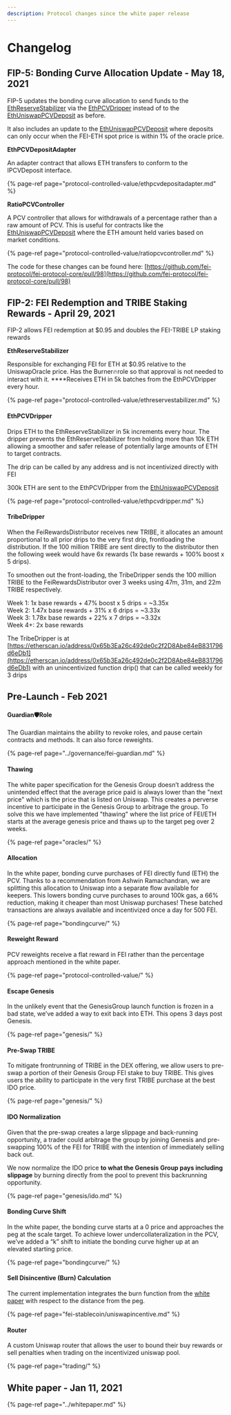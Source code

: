 ```yaml
---
description: Protocol changes since the white paper release
---
```


# Changelog

## FIP-5: Bonding Curve Allocation Update - May 18, 2021

FIP-5 updates the bonding curve allocation to send funds to the [EthReserveStabilizer](protocol-controlled-value/ethreservestabilizer.md) via the [EthPCVDripper](protocol-controlled-value/ethpcvdripper.md) instead of to the [EthUniswapPCVDeposit](protocol-controlled-value/ethuniswappcvdeposit.md) as before.

It also includes an update to the [EthUniswapPCVDeposit](protocol-controlled-value/ethuniswappcvdeposit.md) where deposits can only occur when the FEI-ETH spot price is within 1% of the oracle price.

**EthPCVDepositAdapter**

An adapter contract that allows ETH transfers to conform to the IPCVDeposit interface.

{% page-ref page="protocol-controlled-value/ethpcvdepositadapter.md" %}



**RatioPCVController**

A PCV controller that allows for withdrawals of a percentage rather than a raw amount of PCV. This is useful for contracts like the [EthUniswapPCVDeposit](protocol-controlled-value/ethuniswappcvdeposit.md) where the ETH amount held varies based on market conditions.

{% page-ref page="protocol-controlled-value/ratiopcvcontroller.md" %}



The code for these changes can be found here: [https://github.com/fei-protocol/fei-protocol-core/pull/98](https://github.com/fei-protocol/fei-protocol-core/pull/98)

## FIP-2: FEI Redemption and TRIBE Staking Rewards - April 29, 2021

FIP-2 allows FEI redemption at $0.95 and doubles the FEI-TRIBE LP staking rewards

**EthReserveStabilizer**

Responsible for exchanging FEI for ETH at $0.95 relative to the UniswapOracle price. Has the Burner🔥role so that approval is not needed to interact with it. ****Receives ETH in 5k batches from the EthPCVDripper every hour. 

{% page-ref page="protocol-controlled-value/ethreservestabilizer.md" %}

#### EthPCVDripper

Drips ETH to the EthReserveStabilizer in 5k increments every hour. The dripper prevents the EthReserveStabilizer from holding more than 10k ETH allowing a smoother and safer release of potentially large amounts of ETH to target contracts.

The drip can be called by any address and is not incentivized directly with FEI

300k ETH are sent to the EthPCVDripper from the [EthUniswapPCVDeposit](protocol-controlled-value/ethuniswappcvdeposit.md)

{% page-ref page="protocol-controlled-value/ethpcvdripper.md" %}

#### TribeDripper

When the FeiRewardsDistributor receives new TRIBE, it allocates an amount proportional to all prior drips to the very first drip, frontloading the distribution. If the 100 million TRIBE are sent directly to the distributor then the following week would have 6x rewards \(1x base rewards + 100% boost x 5 drips\).

To smoothen out the front-loading, the TribeDripper sends the 100 million TRIBE to the FeiRewardsDistributor over 3 weeks using 47m, 31m, and 22m TRIBE respectively.

Week 1: 1x base rewards + 47% boost x 5 drips = ~3.35x  
Week 2: 1.47x base rewards + 31% x 6 drips = ~3.33x  
Week 3: 1.78x base rewards + 22% x 7 drips = ~3.32x  
Week 4+: 2x base rewards

The TribeDripper is at [https://etherscan.io/address/0x65b3Ea26c492de0c2f2D8Abe84eB831796d6eDb1](https://etherscan.io/address/0x65b3Ea26c492de0c2f2D8Abe84eB831796d6eDb1) with an unincentivized function drip\(\) that can be called weekly for 3 drips

## Pre-Launch - Feb 2021

#### Guardian🛡Role 

The Guardian maintains the ability to revoke roles, and pause certain contracts and methods. It can also force reweights.

{% page-ref page="../governance/fei-guardian.md" %}

#### Thawing

The white paper specification for the Genesis Group doesn’t address the unintended effect that the average price paid is always lower than the "next price" which is the price that is listed on Uniswap. This creates a perverse incentive to participate in the Genesis Group to arbitrage the group. To solve this we have implemented "thawing" where the list price of FEI/ETH starts at the average genesis price and thaws up to the target peg over 2 weeks.

{% page-ref page="oracles/" %}

#### Allocation

In the white paper, bonding curve purchases of FEI directly fund \(ETH\) the PCV. Thanks to a recommendation from Ashwin Ramachandran, we are splitting this allocation to Uniswap into a separate flow available for keepers. This lowers bonding curve purchases to around 100k gas, a 66% reduction, making it cheaper than most Uniswap purchases! These batched transactions are always available and incentivized once a day for 500 FEI.

{% page-ref page="bondingcurve/" %}

#### Reweight Reward

PCV reweights receive a flat reward in FEI rather than the percentage approach mentioned in the white paper.

{% page-ref page="protocol-controlled-value/" %}

#### Escape Genesis

In the unlikely event that the GenesisGroup launch function is frozen in a bad state, we’ve added a way to exit back into ETH. This opens 3 days post Genesis.

{% page-ref page="genesis/" %}

#### Pre-Swap TRIBE

To mitigate frontrunning of TRIBE in the DEX offering, we allow users to pre-swap a portion of their Genesis Group FEI stake to buy TRIBE. This gives users the ability to participate in the very first TRIBE purchase at the best IDO price.

{% page-ref page="genesis/" %}

#### IDO Normalization

Given that the pre-swap creates a large slippage and back-running opportunity, a trader could arbitrage the group by joining Genesis and pre-swapping 100% of the FEI for TRIBE with the intention of immediately selling back out.

We now normalize the IDO price **to what the Genesis Group pays including slippage** by burning directly from the pool to prevent this backrunning opportunity.

{% page-ref page="genesis/ido.md" %}

#### Bonding Curve Shift

In the white paper, the bonding curve starts at a 0 price and approaches the peg at the scale target. To achieve lower undercollateralization in the PCV, we’ve added a “k” shift to initiate the bonding curve higher up at an elevated starting price.

{% page-ref page="bondingcurve/" %}

#### Sell Disincentive \(Burn\) Calculation

The current implementation integrates the burn function from the [white paper](../whitepaper.md) with respect to the distance from the peg.

{% page-ref page="fei-stablecoin/uniswapincentive.md" %}

#### Router

A custom Uniswap router that allows the user to bound their buy rewards or sell penalties when trading on the incentivized uniswap pool.

{% page-ref page="trading/" %}

## White paper - Jan 11, 2021

{% page-ref page="../whitepaper.md" %}



